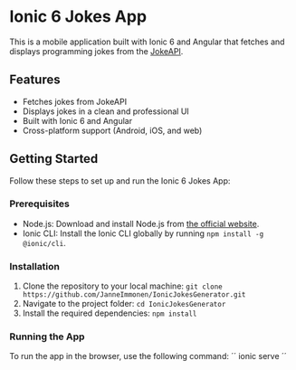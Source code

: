 # Ionic 6 Jokes App

This is a mobile application built with Ionic 6 and Angular that fetches and displays programming jokes from the [JokeAPI](https://jokeapi.dev/).

## Features

- Fetches jokes from JokeAPI
- Displays jokes in a clean and professional UI
- Built with Ionic 6 and Angular
- Cross-platform support (Android, iOS, and web)

## Getting Started

Follow these steps to set up and run the Ionic 6 Jokes App:

### Prerequisites

- Node.js: Download and install Node.js from [the official website](https://nodejs.org/).
- Ionic CLI: Install the Ionic CLI globally by running `npm install -g @ionic/cli`.

### Installation

1. Clone the repository to your local machine:
``
git clone https://github.com/JanneImmonen/IonicJokesGenerator.git
``
2. Navigate to the project folder:
``
cd IonicJokesGenerator
``
3. Install the required dependencies:
``
npm install
``

### Running the App

To run the app in the browser, use the following command:
´´
ionic serve
´´
